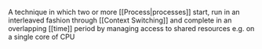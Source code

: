 A technique in which two or more [[Process|processes]] start, run in an interleaved fashion through [[Context Switching]] and complete in an overlapping [[time]] period by managing access to shared resources e.g. on a single core of CPU